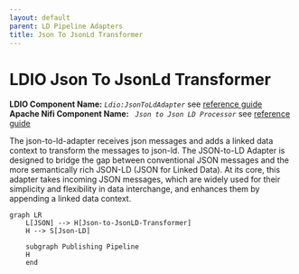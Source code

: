 ```yaml
---
layout: default
parent: LD Pipeline Adapters
title: Json To JsonLd Transformer
---
```


# LDIO Json To JsonLd Transformer

<b>LDIO Component Name:</b> <i>`Ldio:JsonToLdAdapter`</i> see [reference guide](https://informatievlaanderen.github.io/VSDS-Linked-Data-Interactions/ldio/ldio-adapters/ldio-json-to-json-ld) <br>
<b>Apache Nifi Component Name:</b> <i>`
Json to Json LD Processor` </i> see [reference guide]()

The json-to-ld-adapter receives json messages and adds a linked data context to transform the messages to json-ld. The JSON-to-LD Adapter is designed to bridge the gap between conventional JSON messages and the more semantically rich JSON-LD (JSON for Linked Data). At its core, this adapter takes incoming JSON messages, which are widely used for their simplicity and flexibility in data interchange, and enhances them by appending a linked data context. 

```mermaid
graph LR
    L[JSON] --> H[Json-to-JsonLD-Transformer]
    H --> S[Json-LD]

    subgraph Publishing Pipeline
    H
    end
```
